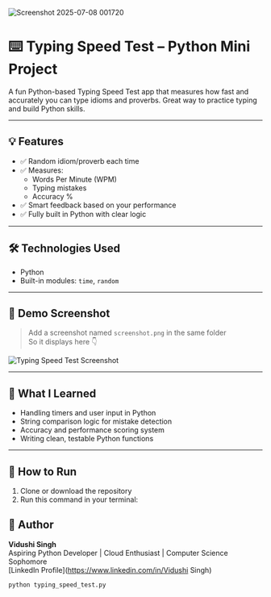 ![Screenshot 2025-07-08 001720](https://github.com/user-attachments/assets/93adde38-56ca-45b0-b45a-259a46590458)
# ⌨️ Typing Speed Test – Python Mini Project

A fun Python-based Typing Speed Test app that measures how fast and accurately you can type idioms and proverbs. Great way to practice typing and build Python skills.

---

## 💡 Features

- ✅ Random idiom/proverb each time
- ✅ Measures:
  - Words Per Minute (WPM)
  - Typing mistakes
  - Accuracy %
- ✅ Smart feedback based on your performance
- ✅ Fully built in Python with clear logic

---

## 🛠️ Technologies Used

- Python
- Built-in modules: `time`, `random`

---

## 📸 Demo Screenshot

> Add a screenshot named `screenshot.png` in the same folder  
> So it displays here 👇

![Typing Speed Test Screenshot](screenshot.png)

---

## 🧠 What I Learned

- Handling timers and user input in Python
- String comparison logic for mistake detection
- Accuracy and performance scoring system
- Writing clean, testable Python functions

---

## 🚀 How to Run

1. Clone or download the repository
2. Run this command in your terminal:


## 📌 Author

**Vidushi Singh**  
Aspiring Python Developer | Cloud Enthusiast | Computer Science Sophomore  
[LinkedIn Profile](https://www.linkedin.com/in/Vidushi Singh)  

```bash
python typing_speed_test.py

